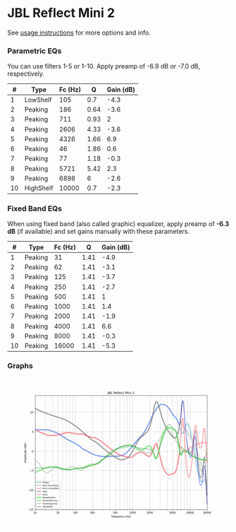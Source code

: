 # JBL Reflect Mini 2
See [usage instructions](https://github.com/jaakkopasanen/AutoEq#usage) for more options and info.

### Parametric EQs
You can use filters 1-5 or 1-10. Apply preamp of -6.9 dB or -7.0 dB, respectively.

|   # | Type      |   Fc (Hz) |    Q |   Gain (dB) |
|-----|-----------|-----------|------|-------------|
|   1 | LowShelf  |       105 | 0.7  |        -4.3 |
|   2 | Peaking   |       186 | 0.64 |        -3.6 |
|   3 | Peaking   |       711 | 0.93 |         2   |
|   4 | Peaking   |      2606 | 4.33 |        -3.6 |
|   5 | Peaking   |      4326 | 1.66 |         6.9 |
|   6 | Peaking   |        46 | 1.86 |         0.6 |
|   7 | Peaking   |        77 | 1.18 |        -0.3 |
|   8 | Peaking   |      5721 | 5.42 |         2.3 |
|   9 | Peaking   |      6898 | 6    |        -2.6 |
|  10 | HighShelf |     10000 | 0.7  |        -2.3 |

### Fixed Band EQs
When using fixed band (also called graphic) equalizer, apply preamp of **-6.3 dB** (if available) and set gains manually with these parameters.

|   # | Type    |   Fc (Hz) |    Q |   Gain (dB) |
|-----|---------|-----------|------|-------------|
|   1 | Peaking |        31 | 1.41 |        -4.9 |
|   2 | Peaking |        62 | 1.41 |        -3.1 |
|   3 | Peaking |       125 | 1.41 |        -3.7 |
|   4 | Peaking |       250 | 1.41 |        -2.7 |
|   5 | Peaking |       500 | 1.41 |         1   |
|   6 | Peaking |      1000 | 1.41 |         1.4 |
|   7 | Peaking |      2000 | 1.41 |        -1.9 |
|   8 | Peaking |      4000 | 1.41 |         6.6 |
|   9 | Peaking |      8000 | 1.41 |        -0.3 |
|  10 | Peaking |     16000 | 1.41 |        -5.3 |

### Graphs
![](./JBL%20Reflect%20Mini%202.png)
